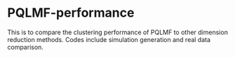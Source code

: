 # PQLMF-performance
This is to compare the clustering performance of PQLMF to other dimension reduction methods. Codes include simulation generation and real data comparison.
